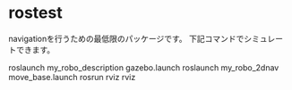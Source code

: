 # rostest
navigationを行うための最低限のパッケージです。
下記コマンドでシミュレートできます。

roslaunch my_robo_description gazebo.launch
roslaunch my_robo_2dnav move_base.launch
rosrun rviz rviz
